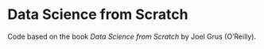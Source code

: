 # Data Science from Scratch

Code based on the book *Data Science from Scratch* by Joel Grus (O’Reilly). 